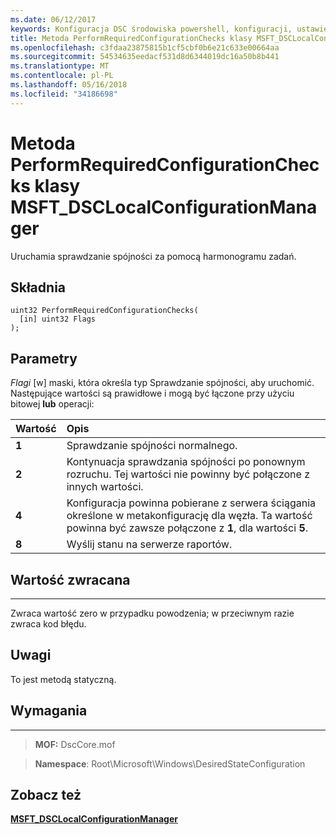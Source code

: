```yaml
---
ms.date: 06/12/2017
keywords: Konfiguracja DSC środowiska powershell, konfiguracji, ustawienia
title: Metoda PerformRequiredConfigurationChecks klasy MSFT_DSCLocalConfigurationManager
ms.openlocfilehash: c3fdaa23875815b1cf5cbf0b6e21c633e00664aa
ms.sourcegitcommit: 54534635eedacf531d8d6344019dc16a50b8b441
ms.translationtype: MT
ms.contentlocale: pl-PL
ms.lasthandoff: 05/16/2018
ms.locfileid: "34186698"
---
```

# <a name="performrequiredconfigurationchecks-method-of-the-msftdsclocalconfigurationmanager-class"></a>Metoda PerformRequiredConfigurationChecks klasy MSFT_DSCLocalConfigurationManager

Uruchamia sprawdzanie spójności za pomocą harmonogramu zadań.

<a name="syntax"></a>Składnia
------

```mof
uint32 PerformRequiredConfigurationChecks(
  [in] uint32 Flags
);
```

<a name="parameters"></a>Parametry
----------

*Flagi* \[w\] maski, która określa typ Sprawdzanie spójności, aby uruchomić. Następujące wartości są prawidłowe i mogą być łączone przy użyciu bitowej **lub** operacji:

|Wartość |Opis |
|:--- |:---|
|**1** | Sprawdzanie spójności normalnego. |
|**2** | Kontynuacja sprawdzania spójności po ponownym rozruchu. Tej wartości nie powinny być połączone z innych wartości. |
|**4** | Konfiguracja powinna pobierane z serwera ściągania określone w metakonfigurację dla węzła. Ta wartość powinna być zawsze połączone z **1**, dla wartości **5**. |
|**8** | Wyślij stanu na serwerze raportów. |

## <a name="return-value"></a>Wartość zwracana
------------

Zwraca wartość zero w przypadku powodzenia; w przeciwnym razie zwraca kod błędu.

## <a name="remarks"></a>Uwagi

To jest metodą statyczną.

## <a name="requirements"></a>Wymagania
------------
>**MOF:** DscCore.mof

>**Namespace**: Root\Microsoft\Windows\DesiredStateConfiguration


## <a name="see-also"></a>Zobacz też


[**MSFT_DSCLocalConfigurationManager**](msft-dsclocalconfigurationmanager.md)